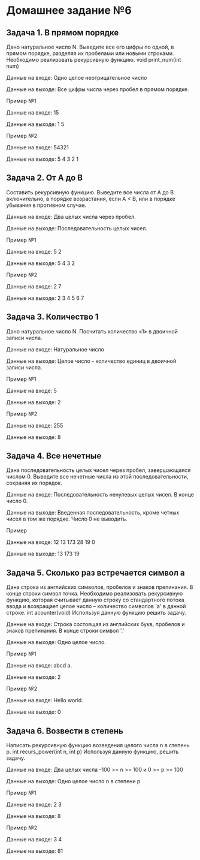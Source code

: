 # Домашнее задание №6

## Задача 1. В прямом порядке

Дано натуральное число N. Выведите все его цифры по одной, в прямом
порядке, разделяя их пробелами или новыми строками. Необходимо
реализовать рекурсивную функцию.
void print_num(int num)

Данные на входе: Одно целое неотрицательное число

Данные на выходе: Все цифры числа через пробел в прямом порядке.


Пример №1

Данные на входе: 15

Данные на выходе: 1 5


Пример №2

Данные на входе: 54321

Данные на выходе: 5 4 3 2 1



## Задача 2. От A до B

Составить рекурсивную функцию. Выведите все числа от A до B
включительно, в порядке возрастания, если A < B, или в порядке убывания в
противном случае.

Данные на входе: Два целых числа через пробел.

Данные на выходе: Последовательность целых чисел.


Пример №1

Данные на входе: 5 2

Данные на выходе: 5 4 3 2


Пример №2

Данные на входе: 2 7

Данные на выходе: 2 3 4 5 6 7


## Задача 3. Количество 1

Дано натуральное число N. Посчитать количество «1» в двоичной записи
числа.

Данные на входе: Натуральное число

Данные на выходе: Целое число - количество единиц в двоичной записи
числа.


Пример №1

Данные на входе: 5

Данные на выходе: 2


Пример №2

Данные на входе: 255

Данные на выходе: 8


## Задача 4. Все нечетные

Дана последовательность целых чисел через пробел, завершающаяся числом
0. Выведите все нечетные числа из этой последовательности, сохраняя их
порядок.

Данные на входе: Последовательность ненулевых целых чисел. В конце
число 0.

Данные на выходе: Введенная последовательность, кроме четных чисел
в том же порядке. Число 0 не выводить.


Пример

Данные на входе: 12 13 173 28 19 0

Данные на выходе: 13 173 19


## Задача 5. Сколько раз встречается символ a

Дана строка из английских символов, пробелов и знаков препинания. В конце
строки символ точка. Необходимо реализовать рекурсивную функцию,
которая считывает данную строку со стандартного потока ввода и возвращает
целое число – количество символов 'a' в данной строке.
int acounter(void)
Используя данную функцию решить задачу.

Данные на входе: Строка состоящая из английских букв, пробелов и
знаков препинания. В конце строки символ '.'

Данные на выходе: Одно целое число.


Пример №1

Данные на входе: abcd a.

Данные на выходе: 2


Пример №2

Данные на входе: Hello world.

Данные на выходе: 0


## Задача 6. Возвести в степень

Написать рекурсивную функцию возведения целого числа n в степень p.
int recurs_power(int n, int p)
Используя данную функцию, решить задачу.

Данные на входе: Два целых числа -100 >= n >= 100 и 0 >= p >= 100

Данные на выходе: Одно целое число n в степени p


Пример №1

Данные на входе: 2 3

Данные на выходе: 8


Пример №2

Данные на входе: 3 4

Данные на выходе: 81


